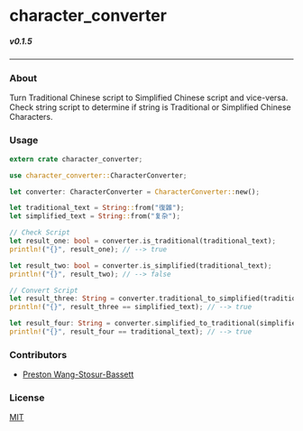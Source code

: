 # character_converter
##### v0.1.5
---

### About
Turn Traditional Chinese script to Simplified Chinese script and vice-versa. Check string script to determine if string is Traditional or Simplified Chinese Characters.

### Usage
```rust
extern crate character_converter;

use character_converter::CharacterConverter;

let converter: CharacterConverter = CharacterConverter::new();

let traditional_text = String::from("復雜");
let simplified_text = String::from("复杂");

// Check Script
let result_one: bool = converter.is_traditional(traditional_text);
println!("{}", result_one); // --> true

let result_two: bool = converter.is_simplified(traditional_text);
println!("{}", result_two); // --> false

// Convert Script
let result_three: String = converter.traditional_to_simplified(traditional_text);
println!("{}", result_three == simplified_text); // --> true

let result_four: String = converter.simplified_to_traditional(simplified_text);
println!("{}", result_four == traditional_text); // --> true
```

### Contributors
- [Preston Wang-Stosur-Bassett](http://stosur.info)

### License
[MIT](https://github.com/sotch-pr35mac/character_converter/blob/master/LICENSE)
